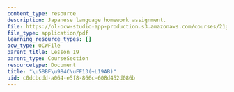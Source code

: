```yaml
---
content_type: resource
description: Japanese language homework assignment.
file: https://ol-ocw-studio-app-production.s3.amazonaws.com/courses/21g-504-japanese-iv-spring-2009/c0dcbcdda064e5f8866c608d452d086b_MIT21G_504S09_hw19.pdf
file_type: application/pdf
learning_resource_types: []
ocw_type: OCWFile
parent_title: Lesson 19
parent_type: CourseSection
resourcetype: Document
title: "\u5BBF\u984C\uFF13(~L19AB)"
uid: c0dcbcdd-a064-e5f8-866c-608d452d086b
---
```

